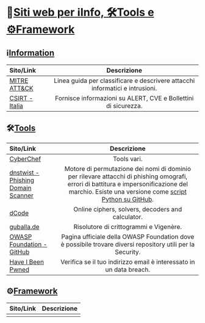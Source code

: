 # 📝[Siti web per ℹ️Info, 🛠️Tools e ⚙️Framework](#info-tools-framework)

## ℹ[Information](#information)
| **Sito/Link** | **Descrizione** |
| :--- | :--: |
| [MITRE ATT&CK](https://attack.mitre.org/) | Linea guida per classificare e descrivere attacchi informatici e intrusioni. |
| [CSIRT - Italia](https://www.csirt.gov.it/) | Fornisce informazioni su ALERT, CVE e Bollettini di sicurezza. |
## 🛠[Tools](#tools)
| **Sito/Link** | **Descrizione** |
| :--- | :--: |
| [CyberChef](https://gchq.github.io/CyberChef/) | Tools vari. |
| [dnstwist - Phishing Domain Scanner](https://dnstwist.it/) | Motore di permutazione dei nomi di dominio per rilevare attacchi di phishing omografi, errori di battitura e impersonificazione del marchio. Esiste una versione come [script Python su GitHub](https://github.com/elceef/dnstwist). |
| [dCode](https://www.dcode.fr/en) | Online ciphers, solvers, decoders and calculator. |
| [guballa.de](https://www.guballa.de/) | Risolutore di crittogrammi e Vigenère. |
| [OWASP Foundation - GitHub](https://github.com/OWASP) | Pagina ufficiale della OWASP Foundation dove è possibile trovare diversi repository utili per la Security. |
| [Have I Been Pwned](https://haveibeenpwned.com/) | Verifica se il tuo indirizzo email è interessato in un data breach. |

## ⚙[Framework](#framework)
| **Sito/Link** | **Descrizione** |
|:----------|:-----------:|
|           |             |  
